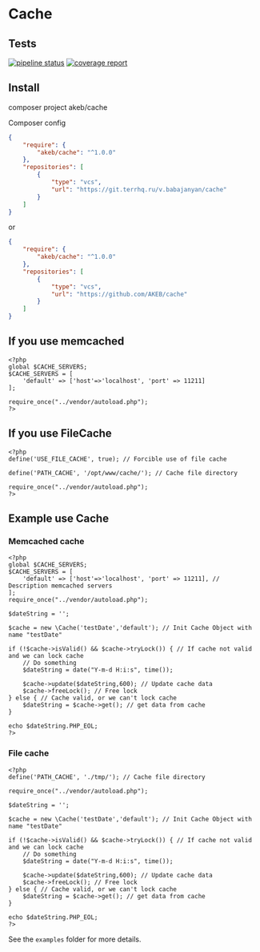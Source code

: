 # Cache

## Tests

[![pipeline status](https://gitlab.pvt/gapa/mrgs/cache/badges/master/pipeline.svg)](https://gitlab.pvt/gapa/mrgs/cache/-/commits/master)
[![coverage report](https://gitlab.pvt/gapa/mrgs/cache/badges/master/coverage.svg)](https://gitlab.pvt/gapa/mrgs/cache/-/commits/master)

## Install

composer project akeb/cache

Composer config

```json
{
    "require": {
        "akeb/cache": "^1.0.0"
    },
    "repositories": [
        {
            "type": "vcs",
            "url": "https://git.terrhq.ru/v.babajanyan/cache"
        }
    ]
}
```

or

```json
{
    "require": {
        "akeb/cache": "^1.0.0"
    },
    "repositories": [
        {
            "type": "vcs",
            "url": "https://github.com/AKEB/cache"
        }
    ]
}
```

## If you use memcached

```
<?php
global $CACHE_SERVERS;
$CACHE_SERVERS = [
    'default' => ['host'=>'localhost', 'port' => 11211]
];

require_once("../vendor/autoload.php");
?>
```

## If you use FileCache

```
<?php
define('USE_FILE_CACHE', true); // Forcible use of file cache

define('PATH_CACHE', '/opt/www/cache/'); // Cache file directory

require_once("../vendor/autoload.php");
?>
```

## Example use Cache

### Memcached cache
```
<?php
global $CACHE_SERVERS;
$CACHE_SERVERS = [
    'default' => ['host'=>'localhost', 'port' => 11211], // Description memcached servers
];
require_once("../vendor/autoload.php");

$dateString = '';

$cache = new \Cache('testDate','default'); // Init Cache Object with name "testDate"

if (!$cache->isValid() && $cache->tryLock()) { // If cache not valid and we can lock cache
    // Do something
    $dateString = date("Y-m-d H:i:s", time());
    
    $cache->update($dateString,600); // Update cache data
    $cache->freeLock(); // Free lock
} else { // Cache valid, or we can't lock cache 
    $dateString = $cache->get(); // get data from cache
}

echo $dateString.PHP_EOL;
?>
```

### File cache
```
<?php
define('PATH_CACHE', './tmp/'); // Cache file directory

require_once("../vendor/autoload.php");

$dateString = '';

$cache = new \Cache('testDate','default'); // Init Cache Object with name "testDate"

if (!$cache->isValid() && $cache->tryLock()) { // If cache not valid and we can lock cache
    // Do something
    $dateString = date("Y-m-d H:i:s", time());
    
    $cache->update($dateString,600); // Update cache data
    $cache->freeLock(); // Free lock
} else { // Cache valid, or we can't lock cache 
    $dateString = $cache->get(); // get data from cache
}

echo $dateString.PHP_EOL;
?>
```

See the `examples` folder for more details.


